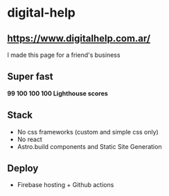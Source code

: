 # digital-help

## https://www.digitalhelp.com.ar/

I made this page for a friend's business

## Super fast

**99 100 100 100 Lighthouse scores**

## Stack

- No css frameworks (custom and simple css only)
- No react
- Astro.build components and Static Site Generation

## Deploy

- Firebase hosting + Github actions
